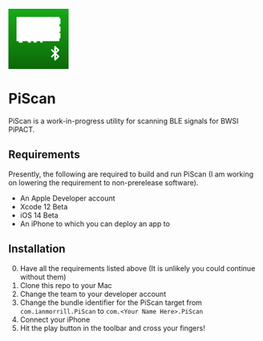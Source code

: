 ![PiScan Logo](./PiScan/Assets.xcassets/AppIcon.appiconset/icon60x60@2x-1.png)

# PiScan
PiScan is a work-in-progress utility for scanning BLE signals for BWSI PiPACT.

## Requirements
Presently, the following are required to build and run PiScan (I am working on lowering the requirement to non-prerelease software).
- An Apple Developer account
- Xcode 12 Beta
- iOS 14 Beta
- An iPhone to which you can deploy an app to

## Installation
0. Have all the requirements listed above (It is unlikely you could continue without them)
1. Clone this repo to your Mac
2. Change the team to your developer account
3. Change the bundle identifier for the PiScan target from `com.ianmorrill.PiScan` to `com.<Your Name Here>.PiScan`
4. Connect your iPhone
5. Hit the play button in the toolbar and cross your fingers!
